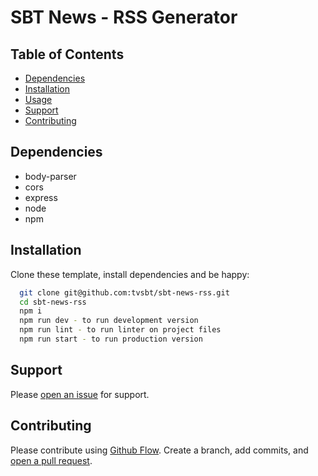 # SBT News - RSS Generator

## Table of Contents
- [Dependencies](#dependencies)
- [Installation](#installation)
- [Usage](#usage)
- [Support](#support)
- [Contributing](#contributing)

## Dependencies
- body-parser
- cors
- express
- node
- npm

## Installation
Clone these template, install dependencies and be happy:

```sh
  git clone git@github.com:tvsbt/sbt-news-rss.git
  cd sbt-news-rss
  npm i
  npm run dev - to run development version
  npm run lint - to run linter on project files
  npm run start - to run production version
```

## Support

Please [open an issue](https://github.com/tvsbt/sbt-news-rss/issues/new) for support.

## Contributing

Please contribute using [Github Flow](https://guides.github.com/introduction/flow/). Create a branch, add commits, and [open a pull request](https://github.com/tvsbt/sbt-news-rss/compare/).

